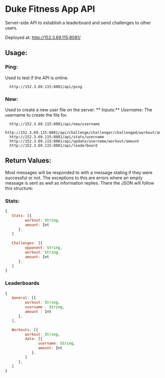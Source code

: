 # Duke Fitness App API
Server-side API to establish a leaderboard and send challenges to other users.

Deployed at: 
http://152.3.69.115:8081/

## Usage: 
   ### Ping:
   Used to test if the API is online.  
      
      http://152.3.69.115:8081/api/ping  
      
   ### New:
   Used to create a new user file on the server.
   ** Inputs:**
   *Username:* The username to create the file for.
   
      http://152.3.69.115:8081/api/new/username   
      http://152.3.69.115:8081/api/challenge/challenger/challenged/workout/amount  
      http://152.3.69.115:8081/api/stats/username  
      http://152.3.69.115:8081/api/update/username/workout/amount  
      http://152.3.69.115:8081/api/leaderboard  
   
## Return Values:
Most messages will be responded to with a message stating if they were successful or not. The exceptions to this are errors where an empty message is sent as well as information replies. There the JSON will follow this structure:
### Stats:
```javascript
{  
   Stats: [{  
         workout: String,  
         amount: Int  
      },  
   ] 
   
   Challenges: [{  
         opponent: String,  
         workout: String,  
         amount: Int  
      },  
   ]  
}
```

### Leaderboards
```javascript
{
   General: [{
         workout: String, 
         username : String, 
         amount : Int
      },
   ],

   Workouts: [{
         workout: String, 
         data: [{
               username: String, 
               amount: Int
            },
         ]
      },
   ]
}
```
